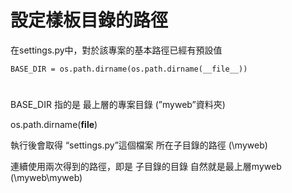 # 設定樣板目錄的路徑


在settings.py中，對於該專案的基本路徑已經有預設值

    BASE_DIR = os.path.dirname(os.path.dirname(__file__))

#
BASE_DIR 指的是 最上層的專案目錄 (”myweb”資料夾)

  os.path.dirname(__file__) 

  執行後會取得 “settings.py”這個檔案 所在子目錄的路徑 (\myweb)

  連續使用兩次得到的路徑，即是 子目錄的目錄 自然就是最上層myweb (\myweb\myweb)
